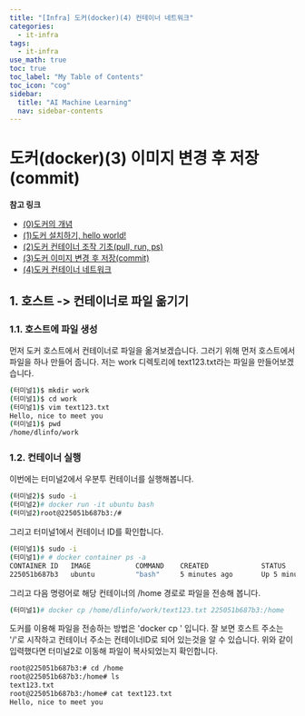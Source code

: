 ```yaml
---
title: "[Infra] 도커(docker)(4) 컨테이너 네트워크" 
categories:
  - it-infra
tags:
  - it-infra
use_math: true
toc: true
toc_label: "My Table of Contents"
toc_icon: "cog"
sidebar:
  title: "AI Machine Learning"
  nav: sidebar-contents
---
```


# 도커(docker)(3) 이미지 변경 후 저장(commit)


**참고 링크**

* [(0)도커의 개념](https://losskatsu.github.io/it-infra/docker00/)
* [(1)도커 설치하기, hello world!](https://losskatsu.github.io/it-infra/docker01/)
* [(2)도커 컨테이너 조작 기초(pull, run, ps)](https://losskatsu.github.io/it-infra/docker02/)
* [(3)도커 이미지 변경 후 저장(commit)](https://losskatsu.github.io/it-infra/docker03/)
* [(4)도커 컨테이너 네트워크](https://losskatsu.github.io/it-infra/docker04/)


## 1. 호스트 -> 컨테이너로 파일 옮기기 

### 1.1. 호스트에 파일 생성

먼저 도커 호스트에서 컨테이너로 파일을 옮겨보겠습니다. 
그러기 위해 먼저 호스트에서 파일을 하나 만들어 줍니다. 
저는 work 디렉토리에 text123.txt라는 파일을 만들어보겠습니다. 

```bash
(터미널1)$ mkdir work
(터미널1)$ cd work
(터미널1)$ vim text123.txt
Hello, nice to meet you
(터미널1)$ pwd
/home/dlinfo/work
```

### 1.2. 컨테이너 실행

이번에는 터미널2에서 우분투 컨테이너를 실행해봅니다. 

```bash
(터미널2)$ sudo -i
(터미널2)# docker run -it ubuntu bash
(터미널2)root@225051b687b3:/#
```

그리고 터미널1에서 컨테이너 ID를 확인합니다. 

```bash
(터미널1)$ sudo -i
(터미널1)# # docker container ps -a
CONTAINER ID   IMAGE           COMMAND    CREATED             STATUS                      PORTS     NAMES
225051b687b3   ubuntu          "bash"     5 minutes ago       Up 5 minutes                          loving_grothendieck
```

그리고 다음 명령어로 해당 컨테이너의 /home 경로로 파일을 전송해 봅니다. 

```bash
(터미널1)# docker cp /home/dlinfo/work/text123.txt 225051b687b3:/home
```

도커를 이용해 파일을 전송하는 방법은 'docker cp <SOURCE> <DESTINATION>' 입니다. 
잘 보면 호스트 주소는 '/'로 시작하고 컨테이너 주소는 컨테이너ID로 되어 있는것을 알 수 있습니다. 
위와 같이 입력했다면 터미널2로 이동해 파일이 복사되었는지 확인합니다.
  
```bash
root@225051b687b3:# cd /home
root@225051b687b3:/home# ls
text123.txt
root@225051b687b3:/home# cat text123.txt
Hello, nice to meet you  
```

